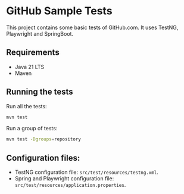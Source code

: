 # GitHub Sample Tests

This project contains some basic tests of GitHub.com. It uses TestNG, Playwright and SpringBoot.

## Requirements
* Java 21 LTS
* Maven

## Running the tests

Run all the tests:
```bash
mvn test
```
Run a group of tests:
```bash
mvn test -Dgroups=repository
```

## Configuration files:
- TestNG configuration file: `src/test/resources/testng.xml`.
- Spring and Playwright configuration file: `src/test/resources/application.properties`.
 
